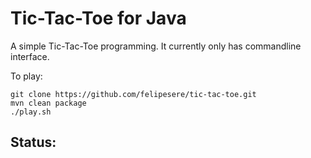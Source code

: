 Tic-Tac-Toe for Java
======================

A simple Tic-Tac-Toe programming.
It currently only has  commandline interface.

To play:

```
git clone https://github.com/felipesere/tic-tac-toe.git
mvn clean package
./play.sh

```

Status:
-------------
